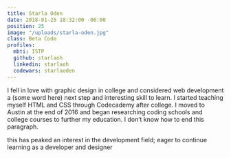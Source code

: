 ```yaml
---
title: Starla Oden
date: 2018-01-25 18:32:00 -06:00
position: 25
image: "/uploads/starla-oden.jpg"
class: Beta Code
profiles:
  mbti: ISTP
  github: starlaoh
  linkedin: starlaoh
  codewars: starlaoden
---
```


I fell in love with graphic design in college and considered web development a (some word here) next step and interesting skill to learn. I started teaching myself HTML and CSS through Codecademy after college. I moved to Austin at the end of 2016 and began researching coding schools and college courses to further my education. I don’t know how to end this paragraph.

this has peaked an interest in the development field; eager to continue learning as a developer and designer